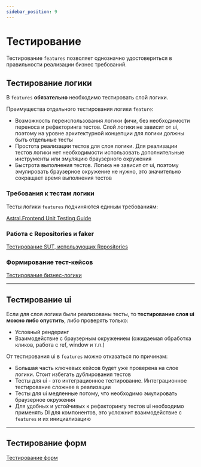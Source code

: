```yaml
---
sidebar_position: 9
---
```


# Тестирование

Тестирование `features` позволяет однозначно удостовериться в правильности реализации бизнес требований.

## Тестирование логики

В `features` **обязательно** необходимо тестировать слой логики.

Преимущества отдельного тестирования логики `feature`:

- Возможность переиспользования логики фичи, без необходимости переноса и рефакторинга тестов.
  Слой логики не зависит от ui, поэтому на уровне архитектурной концепции для логики должны быть отдельные тесты
- Простота реализации тестов для слоя логики. Для реализации тестов логики нет необходимости использовать дополнительные инструменты или эмуляцию  браузерного окружения
- Быстрота выполнения тестов. Логика не зависит от ui, поэтому эмулировать браузерное окружение не нужно, это значительно сокращает время выполнения тестов

### Требования к тестам логики

Тесты логики `features` подчиняются единым требованиям:

[Astral.Frontend Unit Testing Guide](https://www.notion.so/Astral-Frontend-Unit-Testing-Guide-71120289ed89424e912ebe7fa8b7e39b?pvs=21)

### Работа с Repositories и faker

[Тестирование SUT, использующих Repositories](https://www.notion.so/SUT-Repositories-c7438a006c01429dbbb1b07d630097f7?pvs=21)

### Формирование тест-кейсов

[Тестирование бизнес-логики](https://www.notion.so/ff36405053ee4f8d97511c84c82865cc?pvs=21)

---

## Тестирование ui

Если для слоя логики были реализованы тесты, то **тестирование слоя ui можно либо опустить**, либо проверять только:

- Условный рендеринг
- Взаимодействие с браузерным окружением (ожидаемая обработка кликов, работа с ref, window и т.п.)

От тестирования ui в `features` можно отказаться по причинам:

- Большая часть ключевых кейсов будет уже проверена на слое логики. Стоит избегать дублирования тестов
- Тесты для ui - это интеграционное тестирование. Интеграционное тестирование сложнее в реализации
- Тесты для ui медленные потому, что необходимо эмулировать браузерное окружения
- Для удобных и устойчивых к рефакторингу тестов ui необходимо применять DI для компонентов, это усложнит взаимодействие с `features` и их инициализацию

---

## Тестирование форм

[Тестирование форм](https://industrious-search-cdf.notion.site/7dcce64aa3c2419586037947cfc85ae3)

